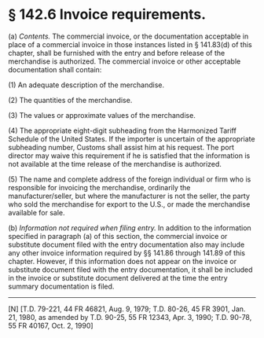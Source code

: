 # § 142.6   Invoice requirements.

(a) *Contents.* The commercial invoice, or the documentation acceptable in place of a commercial invoice in those instances listed in § 141.83(d) of this chapter, shall be furnished with the entry and before release of the merchandise is authorized. The commercial invoice or other acceptable documentation shall contain:


(1) An adequate description of the merchandise. 


(2) The quantities of the merchandise. 


(3) The values or approximate values of the merchandise. 


(4) The appropriate eight-digit subheading from the Harmonized Tariff Schedule of the United States. If the importer is uncertain of the appropriate subheading number, Customs shall assist him at his request. The port director may waive this requirement if he is satisfied that the information is not available at the time release of the merchandise is authorized. 


(5) The name and complete address of the foreign individual or firm who is responsible for invoicing the merchandise, ordinarily the manufacturer/seller, but where the manufacturer is not the seller, the party who sold the merchandise for export to the U.S., or made the merchandise available for sale.


(b) *Information not required when filing entry.* In addition to the information specified in paragraph (a) of this section, the commercial invoice or substitute document filed with the entry documentation also may include any other invoice information required by §§ 141.86 through 141.89 of this chapter. However, if this information does not appear on the invoice or substitute document filed with the entry documentation, it shall be included in the invoice or substitute document delivered at the time the entry summary documentation is filed. 



---

[N] [T.D. 79-221, 44 FR 46821, Aug. 9, 1979; T.D. 80-26, 45 FR 3901, Jan. 21, 1980, as amended by T.D. 90-25, 55 FR 12343, Apr. 3, 1990; T.D. 90-78, 55 FR 40167, Oct. 2, 1990]




